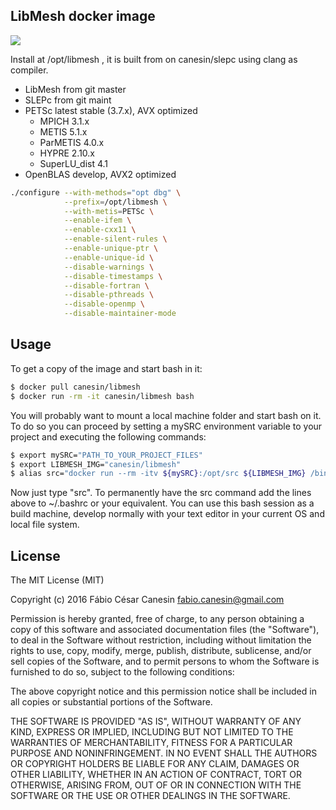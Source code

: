 ## LibMesh docker image

[![](https://imagelayers.io/badge/canesin/libmesh:latest.svg)](https://imagelayers.io/?images=canesin/libmesh:latest)

Install at /opt/libmesh , it is built from on canesin/slepc using clang as compiler.

- LibMesh from git master
- SLEPc from git maint
- PETSc latest stable (3.7.x), AVX optimized
    - MPICH 3.1.x
    - METIS 5.1.x
    - ParMETIS 4.0.x
    - HYPRE 2.10.x
    - SuperLU_dist 4.1
- OpenBLAS develop, AVX2 optimized

```bash
./configure --with-methods="opt dbg" \
            --prefix=/opt/libmesh \
            --with-metis=PETSc \
            --enable-ifem \
            --enable-cxx11 \
            --enable-silent-rules \
            --enable-unique-ptr \
            --enable-unique-id \
            --disable-warnings \
            --disable-timestamps \
            --disable-fortran \
            --disable-pthreads \
            --disable-openmp \
            --disable-maintainer-mode
```

## Usage

To get a copy of the image and start bash in it:
```bash
$ docker pull canesin/libmesh
$ docker run -rm -it canesin/libmesh bash
```

You will probably want to mount a local machine folder and start bash on it. To do so you can proceed by setting a mySRC environment variable to your project and executing the following commands:
```bash
$ export mySRC="PATH_TO_YOUR_PROJECT_FILES"
$ export LIBMESH_IMG="canesin/libmesh"
$ alias src="docker run --rm -itv ${mySRC}:/opt/src ${LIBMESH_IMG} /bin/sh -c 'cd /opt/src; exec bash'"
```
Now just type "src".
To permanently have the src command add the lines above to ~/.bashrc or your equivalent.
You can use this bash session as a build machine, develop normally with your text editor in your current OS and local file system.

## License

The MIT License (MIT)

Copyright (c) 2016 Fábio César Canesin <fabio.canesin@gmail.com>

Permission is hereby granted, free of charge, to any person obtaining a copy
of this software and associated documentation files (the "Software"), to deal
in the Software without restriction, including without limitation the rights
to use, copy, modify, merge, publish, distribute, sublicense, and/or sell
copies of the Software, and to permit persons to whom the Software is
furnished to do so, subject to the following conditions:

The above copyright notice and this permission notice shall be included in all
copies or substantial portions of the Software.

THE SOFTWARE IS PROVIDED "AS IS", WITHOUT WARRANTY OF ANY KIND, EXPRESS OR
IMPLIED, INCLUDING BUT NOT LIMITED TO THE WARRANTIES OF MERCHANTABILITY,
FITNESS FOR A PARTICULAR PURPOSE AND NONINFRINGEMENT. IN NO EVENT SHALL THE
AUTHORS OR COPYRIGHT HOLDERS BE LIABLE FOR ANY CLAIM, DAMAGES OR OTHER
LIABILITY, WHETHER IN AN ACTION OF CONTRACT, TORT OR OTHERWISE, ARISING FROM,
OUT OF OR IN CONNECTION WITH THE SOFTWARE OR THE USE OR OTHER DEALINGS IN THE
SOFTWARE.

